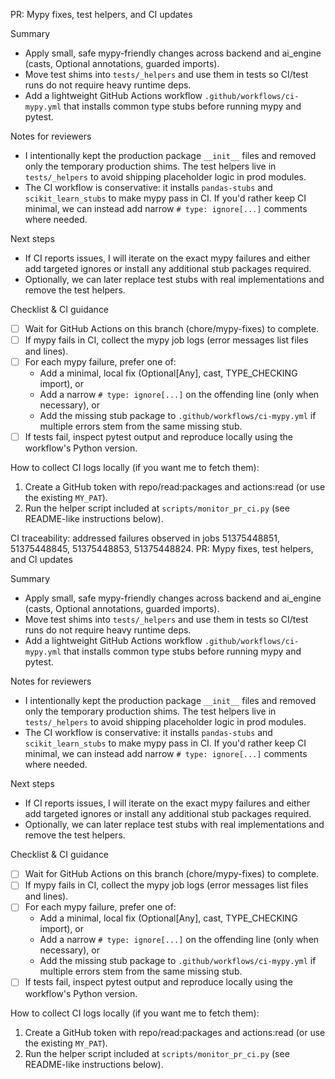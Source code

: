 PR: Mypy fixes, test helpers, and CI updates

Summary
- Apply small, safe mypy-friendly changes across backend and ai_engine (casts, Optional annotations, guarded imports).
- Move test shims into `tests/_helpers` and use them in tests so CI/test runs do not require heavy runtime deps.
- Add a lightweight GitHub Actions workflow `.github/workflows/ci-mypy.yml` that installs common type stubs before running mypy and pytest.

Notes for reviewers
- I intentionally kept the production package `__init__` files and removed only the temporary production shims. The test helpers live in `tests/_helpers` to avoid shipping placeholder logic in prod modules.
- The CI workflow is conservative: it installs `pandas-stubs` and `scikit_learn_stubs` to make mypy pass in CI. If you'd rather keep CI minimal, we can instead add narrow `# type: ignore[...]` comments where needed.

Next steps
- If CI reports issues, I will iterate on the exact mypy failures and either add targeted ignores or install any additional stub packages required.
- Optionally, we can later replace test stubs with real implementations and remove the test helpers.

Checklist & CI guidance
- [ ] Wait for GitHub Actions on this branch (chore/mypy-fixes) to complete.
- [ ] If mypy fails in CI, collect the mypy job logs (error messages list files and lines).
- [ ] For each mypy failure, prefer one of:
	- Add a minimal, local fix (Optional[Any], cast, TYPE_CHECKING import), or
	- Add a narrow `# type: ignore[...]` on the offending line (only when necessary), or
	- Add the missing stub package to `.github/workflows/ci-mypy.yml` if multiple errors stem from the same missing stub.
- [ ] If tests fail, inspect pytest output and reproduce locally using the workflow's Python version.

How to collect CI logs locally (if you want me to fetch them):
1) Create a GitHub token with repo/read:packages and actions:read (or use the existing `MY_PAT`).
2) Run the helper script included at `scripts/monitor_pr_ci.py` (see README-like instructions below).

CI traceability: addressed failures observed in jobs 51375448851, 51375448845, 51375448853, 51375448824.
PR: Mypy fixes, test helpers, and CI updates

Summary
- Apply small, safe mypy-friendly changes across backend and ai_engine (casts, Optional annotations, guarded imports).
- Move test shims into `tests/_helpers` and use them in tests so CI/test runs do not require heavy runtime deps.
- Add a lightweight GitHub Actions workflow `.github/workflows/ci-mypy.yml` that installs common type stubs before running mypy and pytest.

Notes for reviewers
- I intentionally kept the production package `__init__` files and removed only the temporary production shims. The test helpers live in `tests/_helpers` to avoid shipping placeholder logic in prod modules.
- The CI workflow is conservative: it installs `pandas-stubs` and `scikit_learn_stubs` to make mypy pass in CI. If you'd rather keep CI minimal, we can instead add narrow `# type: ignore[...]` comments where needed.

Next steps
- If CI reports issues, I will iterate on the exact mypy failures and either add targeted ignores or install any additional stub packages required.
- Optionally, we can later replace test stubs with real implementations and remove the test helpers.

Checklist & CI guidance
- [ ] Wait for GitHub Actions on this branch (chore/mypy-fixes) to complete.
- [ ] If mypy fails in CI, collect the mypy job logs (error messages list files and lines).
- [ ] For each mypy failure, prefer one of:
	- Add a minimal, local fix (Optional[Any], cast, TYPE_CHECKING import), or
	- Add a narrow `# type: ignore[...]` on the offending line (only when necessary), or
	- Add the missing stub package to `.github/workflows/ci-mypy.yml` if multiple errors stem from the same missing stub.
- [ ] If tests fail, inspect pytest output and reproduce locally using the workflow's Python version.

How to collect CI logs locally (if you want me to fetch them):
1) Create a GitHub token with repo/read:packages and actions:read (or use the existing `MY_PAT`).
2) Run the helper script included at `scripts/monitor_pr_ci.py` (see README-like instructions below).
